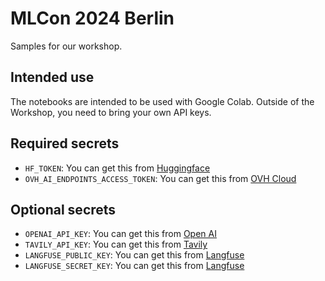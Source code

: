 # MLCon 2024 Berlin

Samples for our workshop.

## Intended use

The notebooks are intended to be used with Google Colab.
Outside of the Workshop, you need to bring your own API keys.

## Required secrets

* `HF_TOKEN`: You can get this from [Huggingface](https://huggingface.co/)
* `OVH_AI_ENDPOINTS_ACCESS_TOKEN`: You can get this from [OVH Cloud](https://endpoints.ai.cloud.ovh.net/)

## Optional secrets

* `OPENAI_API_KEY`: You can get this from [Open AI](https://openai.com/)
* `TAVILY_API_KEY`: You can get this from [Tavily](https://app.tavily.com/)
* `LANGFUSE_PUBLIC_KEY`: You can get this from [Langfuse](https://langfuse.com/)
* `LANGFUSE_SECRET_KEY`: You can get this from [Langfuse](https://langfuse.com/)
